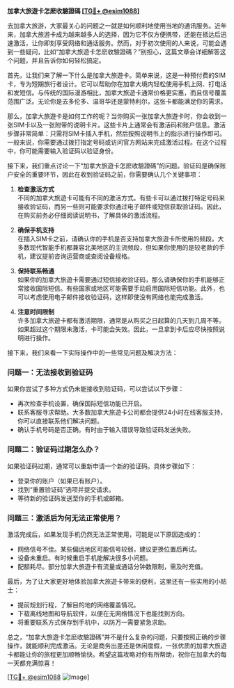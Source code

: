 **加拿大旅遊卡怎麽收驗證碼 [[TG💪+ @esim1088](https://t.me/s/esim1088)]**

去加拿大旅游，大家最关心的问题之一就是如何顺利地使用当地的通讯服务。近年来，加拿大旅游卡成为越来越多人的选择，因为它不仅方便携带，还能在抵达后迅速激活，让你即刻享受网络和通话服务。然而，对于初次使用的人来说，可能会遇到一些疑问，比如“加拿大旅遊卡怎麽收驗證碼？”别担心，这篇文章会详细解答这个问题，并且告诉你如何轻松搞定。

首先，让我们来了解一下什么是加拿大旅遊卡。简单来说，这是一种预付费的SIM卡，专为短期旅行者设计。它可以帮助你在加拿大境内轻松使用手机上网、打电话和发短信。与传统的国际漫游相比，加拿大旅遊卡通常价格更实惠，而且信号覆盖范围广泛。无论你是去多伦多、温哥华还是蒙特利尔，这张卡都能满足你的需求。

那么，加拿大旅遊卡是如何工作的呢？当你购买一张加拿大旅遊卡时，你会收到一张SIM卡以及一张附带的说明卡片。这些卡片上通常会有激活码和账户信息。激活步骤非常简单：只需将SIM卡插入手机，然后按照说明书上的指示进行操作即可。一般来说，你需要通过拨打指定号码或访问官方网站来完成激活过程。在这个过程中，你可能需要输入验证码以验证身份。

接下来，我们重点讨论一下“加拿大旅遊卡怎麽收驗證碼”的问题。验证码是确保账户安全的重要环节，因此在收到验证码之前，你需要确认几个关键事项：

1. **检查激活方式**  
   不同的加拿大旅遊卡可能有不同的激活方式。有些卡可以通过拨打特定号码来接收验证码，而另一些则可能要求你通过电子邮件或短信获取验证码。因此，在购买前务必仔细阅读说明书，了解具体的激活流程。

2. **确保手机支持**  
   在插入SIM卡之前，请确认你的手机是否支持加拿大旅遊卡所使用的频段。大多数现代智能手机都兼容北美地区的主流频段，但如果你使用的是较老款的手机，建议提前咨询运营商或查阅设备规格。

3. **保持联系畅通**  
   如果你的加拿大旅遊卡需要通过短信接收验证码，那么请确保你的手机能够正常接收国际短信。有些国家或地区可能需要手动启用国际短信功能。此外，也可以考虑使用电子邮件接收验证码，这样即使没有网络也能完成激活。

4. **注意时间限制**  
   许多加拿大旅遊卡都有激活期限，通常是从购买之日起算的几天到几周不等。如果超过这个期限未激活，卡可能会失效。因此，一旦拿到卡后应尽快按照说明进行操作。

接下来，我们来看一下实际操作中的一些常见问题及解决方法：

### 问题一：无法接收到验证码
如果你尝试了多种方式仍未能接收到验证码，可以尝试以下步骤：
- 再次检查手机设置，确保国际短信功能已开启。
- 联系客服寻求帮助。大多数加拿大旅遊卡公司都会提供24小时在线客服支持，你可以直接联系他们解决问题。
- 确认手机号码是否正确。有时由于输入错误导致验证码发送失败。

### 问题二：验证码过期怎么办？
如果验证码过期，通常可以重新申请一个新的验证码。具体步骤如下：
- 登录你的账户（如果已有账户）。
- 找到“重置验证码”选项并提交请求。
- 等待新的验证码发送至你的手机或邮箱。

### 问题三：激活后为何无法正常使用？
激活完成后，如果发现手机仍然无法正常使用，可能是以下原因造成的：
- 网络信号不佳。某些偏远地区可能信号较弱，建议更换位置后再试。
- 设备未重启。有时候重启手机能解决很多小问题。
- 配额耗尽。部分加拿大旅遊卡有流量或通话分钟数限制，需及时充值。

最后，为了让大家更好地体验加拿大旅遊卡带来的便利，这里还有一些实用的小贴士：
- 提前规划行程，了解目的地的网络覆盖情况。
- 下载离线地图和导航软件，以便在无网络情况下也能找到方向。
- 将重要联系方式保存到手机中，以防万一需要紧急求助。

总之，“加拿大旅遊卡怎麽收驗證碼”并不是什么复杂的问题，只要按照正确的步骤操作，就能顺利完成激活。无论是商务出差还是休闲度假，一张优质的加拿大旅遊卡都能让你的旅程更加顺畅愉快。希望这篇攻略对你有所帮助，祝你在加拿大的每一天都充满惊喜！

[[TG💪+ @esim1088](https://t.me/s/esim1088) ![Image](https://i.postimg.cc/4NQfJmqS/Snipaste-2025-05-13-00-14-12.png)]